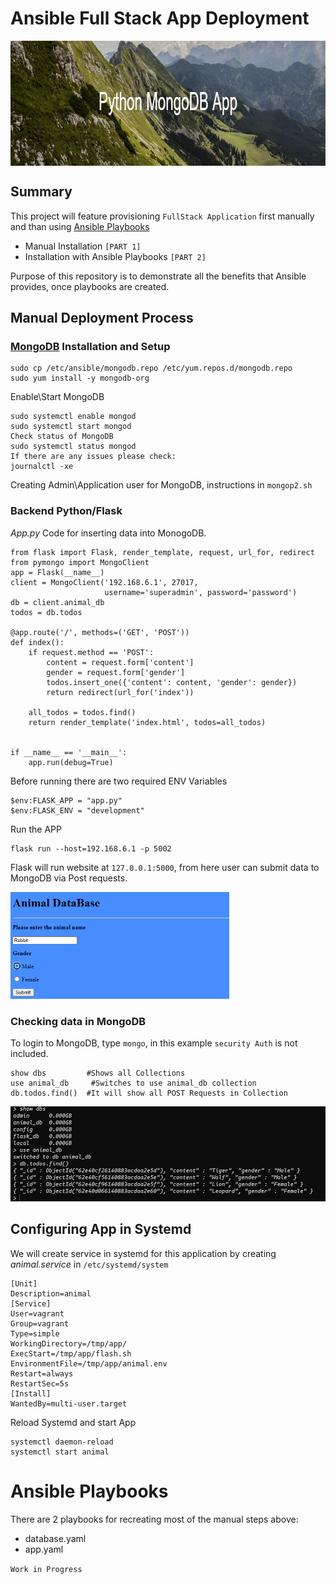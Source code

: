 <p align="center">

# Ansible Full Stack App Deployment

  <img width="900" height="200" src="banner.png" alt="Material Bread logo" align="center">

</p>

## Summary

This project will feature provisioning `FullStack Application` first manually and than using [Ansible Playbooks](https://docs.ansible.com/ansible/latest/user_guide/playbooks_intro.html)

- Manual Installation `[PART 1]`
- Installation with Ansible Playbooks `[PART 2]`

Purpose of this repository is to demonstrate all the benefits that Ansible provides, once playbooks are created.

## Manual Deployment Process

### [MongoDB](https://www.mongodb.com/docs/) Installation and Setup

```
sudo cp /etc/ansible/mongodb.repo /etc/yum.repos.d/mongodb.repo
sudo yum install -y mongodb-org
```

Enable\Start MongoDB

```
sudo systemctl enable mongod
sudo systemctl start mongod
Check status of MongoDB
sudo systemctl status mongod
If there are any issues please check:
journalctl -xe
```

Creating Admin\Application user for MongoDB, instructions in `mongop2.sh`

### Backend Python/Flask

_App.py_ Code for inserting data into MonogoDB.

```
from flask import Flask, render_template, request, url_for, redirect
from pymongo import MongoClient
app = Flask(__name__)
client = MongoClient('192.168.6.1', 27017,
                     username='superadmin', password='password')
db = client.animal_db
todos = db.todos

@app.route('/', methods=('GET', 'POST'))
def index():
    if request.method == 'POST':
        content = request.form['content']
        gender = request.form['gender']
        todos.insert_one({'content': content, 'gender': gender})
        return redirect(url_for('index'))

    all_todos = todos.find()
    return render_template('index.html', todos=all_todos)


if __name__ == '__main__':
    app.run(debug=True)
```

Before running there are two required ENV Variables

```
$env:FLASK_APP = "app.py"
$env:FLASK_ENV = "development"
```

Run the APP

```
flask run --host=192.168.6.1 -p 5002
```

Flask will run website at `127.0.0.1:5000`, from here user can submit data to MongoDB via Post requests.

<img  width="350"  src="website.png" alt="Material Bread logo" >

### Checking data in MongoDB

To login to MongoDB, type `mongo`, in this example `security Auth` is not included.

```
show dbs         #Shows all Collections
use animal_db     #Switches to use animal_db collection
db.todos.find()  #It will show all POST Requests in Collection
```

<img  width="650"  src="db.png" alt="Material Bread logo" >

## Configuring App in Systemd

We will create service in systemd for this application by creating _animal.service_ in `/etc/systemd/system`

```
[Unit]
Description=animal
[Service]
User=vagrant
Group=vagrant
Type=simple
WorkingDirectory=/tmp/app/
ExecStart=/tmp/app/flash.sh
EnvironmentFile=/tmp/app/animal.env
Restart=always
RestartSec=5s
[Install]
WantedBy=multi-user.target
```

Reload Systemd and start App

```
systemctl daemon-reload
systemctl start animal
```

# Ansible Playbooks

There are 2 playbooks for recreating most of the manual steps above:

- database.yaml
- app.yaml

`Work in Progress`
